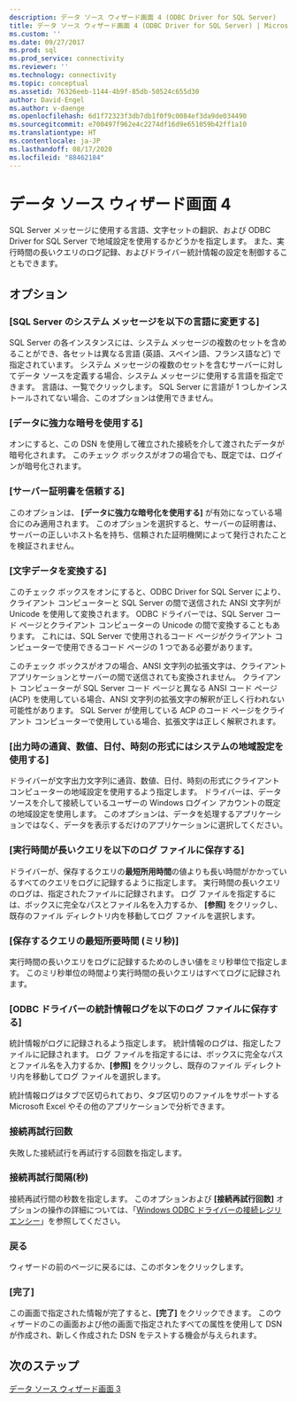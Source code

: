 ```yaml
---
description: データ ソース ウィザード画面 4 (ODBC Driver for SQL Server)
title: データ ソース ウィザード画面 4 (ODBC Driver for SQL Server) | Microsoft Docs
ms.custom: ''
ms.date: 09/27/2017
ms.prod: sql
ms.prod_service: connectivity
ms.reviewer: ''
ms.technology: connectivity
ms.topic: conceptual
ms.assetid: 76326eeb-1144-4b9f-85db-50524c655d30
author: David-Engel
ms.author: v-daenge
ms.openlocfilehash: 6d1f72323f3db7db1f0f9c0084ef3da9de034490
ms.sourcegitcommit: e700497f962e4c2274df16d9e651059b42ff1a10
ms.translationtype: HT
ms.contentlocale: ja-JP
ms.lasthandoff: 08/17/2020
ms.locfileid: "88462184"
---
```

# <a name="data-source-wizard-screen-4"></a>データ ソース ウィザード画面 4

SQL Server メッセージに使用する言語、文字セットの翻訳、および ODBC Driver for SQL Server で地域設定を使用するかどうかを指定します。 また、実行時間の長いクエリのログ記録、およびドライバー統計情報の設定を制御することもできます。

## <a name="options"></a>オプション

### <a name="change-the-language-of-sql-server-system-messages-to"></a>[SQL Server のシステム メッセージを以下の言語に変更する]

SQL Server の各インスタンスには、システム メッセージの複数のセットを含めることができ、各セットは異なる言語 (英語、スペイン語、フランス語など) で指定されています。 システム メッセージの複数のセットを含むサーバーに対してデータ ソースを定義する場合、システム メッセージに使用する言語を指定できます。 言語は、一覧でクリックします。 SQL Server に言語が 1 つしかインストールされてない場合、このオプションは使用できません。

### <a name="use-strong-encryption-for-data"></a>[データに強力な暗号を使用する]

オンにすると、この DSN を使用して確立された接続を介して渡されたデータが暗号化されます。 このチェック ボックスがオフの場合でも、既定では、ログインが暗号化されます。

### <a name="trust-server-certificate"></a>[サーバー証明書を信頼する]

このオプションは、 **[データに強力な暗号化を使用する]** が有効になっている場合にのみ適用されます。 このオプションを選択すると、サーバーの証明書は、サーバーの正しいホスト名を持ち、信頼された証明機関によって発行されたことを検証されません。 

### <a name="perform-translation-for-character-data"></a>[文字データを変換する]

このチェック ボックスをオンにすると、ODBC Driver for SQL Server により、クライアント コンピューターと SQL Server の間で送信された ANSI 文字列が Unicode を使用して変換されます。 ODBC ドライバーでは、SQL Server コード ページとクライアント コンピューターの Unicode の間で変換することもあります。 これには、SQL Server で使用されるコード ページがクライアント コンピューターで使用できるコード ページの 1 つである必要があります。

このチェック ボックスがオフの場合、ANSI 文字列の拡張文字は、クライアント アプリケーションとサーバーの間で送信されても変換されません。 クライアント コンピューターが SQL Server コード ページと異なる ANSI コード ページ (ACP) を使用している場合、ANSI 文字列の拡張文字の解釈が正しく行われない可能性があります。 SQL Server が使用している ACP のコード ページをクライアント コンピューターで使用している場合、拡張文字は正しく解釈されます。

### <a name="use-regional-settings-when-outputting-currency-numbers-dates-and-times"></a>[出力時の通貨、数値、日付、時刻の形式にはシステムの地域設定を使用する]

ドライバーが文字出力文字列に通貨、数値、日付、時刻の形式にクライアント コンピューターの地域設定を使用するよう指定します。 ドライバーは、データ ソースを介して接続しているユーザーの Windows ログイン アカウントの既定の地域設定を使用します。 このオプションは、データを処理するアプリケーションではなく、データを表示するだけのアプリケーションに選択してください。

### <a name="save-long-running-queries-to-the-log-file"></a>[実行時間が長いクエリを以下のログ ファイルに保存する]

ドライバーが、保存するクエリの**最短所用時間**の値よりも長い時間がかかっているすべてのクエリをログに記録するように指定します。 実行時間の長いクエリのログは、指定されたファイルに記録されます。 ログ ファイルを指定するには、ボックスに完全なパスとファイル名を入力するか、 **[参照]** をクリックし、既存のファイル ディレクトリ内を移動してログ ファイルを選択します。

### <a name="long-query-time-milliseconds"></a>[保存するクエリの最短所要時間 (ミリ秒)]

実行時間の長いクエリをログに記録するためのしきい値をミリ秒単位で指定します。 このミリ秒単位の時間より実行時間の長いクエリはすべてログに記録されます。

### <a name="log-odbc-driver-statistics-to-the-log-file"></a>[ODBC ドライバーの統計情報ログを以下のログ ファイルに保存する]

統計情報がログに記録されるよう指定します。 統計情報のログは、指定したファイルに記録されます。 ログ ファイルを指定するには、ボックスに完全なパスとファイル名を入力するか、**[参照]** をクリックし、既存のファイル ディレクトリ内を移動してログ ファイルを選択します。

統計情報ログはタブで区切られており、タブ区切りのファイルをサポートする Microsoft Excel やその他のアプリケーションで分析できます。

### <a name="connect-retry-count"></a>接続再試行回数

失敗した接続試行を再試行する回数を指定します。

### <a name="connect-retry-interval-seconds"></a>接続再試行間隔(秒)

接続再試行間の秒数を指定します。 このオプションおよび **[接続再試行回数]** オプションの操作の詳細については、「[Windows ODBC ドライバーの接続レジリエンシー](../../../connect/odbc/windows/connection-resiliency-in-the-windows-odbc-driver.md)」を参照してください。

### <a name="back"></a>戻る

ウィザードの前のページに戻るには、このボタンをクリックします。

### <a name="finish"></a>[完了]

この画面で指定された情報が完了すると、**[完了]** をクリックできます。 このウィザードのこの画面および他の画面で指定されたすべての属性を使用して DSN が作成され、新しく作成された DSN をテストする機会が与えられます。

## <a name="next-steps"></a>次のステップ

[データ ソース ウィザード画面 3](../../../connect/odbc/windows/dsn-wizard-3.md)
